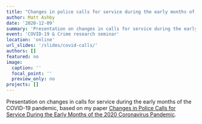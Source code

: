 ```yaml
---
title: "Changes in police calls for service during the early months of the 2020 coronavirus pandemic"
author: Matt Ashby
date: '2020-12-09'
summary: 'Presentation on changes in calls for service during the early months of the COVID-19 pandemic, based on my paper [Changes in Police Calls for Service During the Early Months of the 2020 Coronavirus Pandemic](http://lesscrime.info/publication/coronavirus-and-police-calls/).'
event: 'COVID-19 & Crime research seminar'
location: 'online'
url_slides: '/slides/covid-calls/'
authors: []
featured: no
image:
  caption: ''
  focal_point: ''
  preview_only: no
projects: []
---
```


Presentation on changes in calls for service during the early months of the COVID-19 pandemic, based on my paper [Changes in Police Calls for Service During the Early Months of the 2020 Coronavirus Pandemic](http://lesscrime.info/publication/coronavirus-and-police-calls/).
